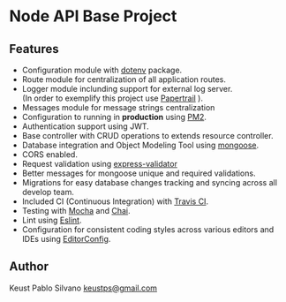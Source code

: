 # Node API Base Project

## Features
* Configuration module with [dotenv](https://github.com/motdotla/dotenv) package.
* Route module for centralization of all application routes.
* Logger module inclunding support for external log server.  
(In order to exemplify this project use [Papertrail](https://www.papertrail.com/) ).
* Messages module for message strings centralization
* Configuration to running in **production** using [PM2](https://pm2.keymetrics.io/).
* Authentication support using JWT.
* Base controller with CRUD operations to extends resource controller.
* Database integration and Object Modeling Tool using [mongoose](https://mongoosejs.com/).
* CORS enabled.
* Request validation using [express-validator](https://express-validator.github.io/docs/) 
* Better messages for mongoose unique and required validations.
* Migrations for easy database changes tracking and syncing across all develop team.
* Included CI (Continuous Integration) with [Travis CI](https://travis-ci.org/).
* Testing with [Mocha](https://mochajs.org/) and [Chai](https://www.chaijs.com/).
* Lint using [Eslint](https://eslint.org/).
* Configuration for consistent coding styles across various editors and IDEs using [EditorConfig](https://editorconfig.org/).

## Author
Keust Pablo Silvano <keustps@gmail.com>
